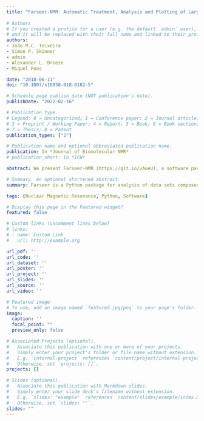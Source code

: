 ```yaml
---
title: "Farseer-NMR: Automatic Treatment, Analysis and Plotting of Large, Multi-Variable NMR Data"
  
# Authors
# If you created a profile for a user (e.g. the default `admin` user), write the username (folder name) here 
# and it will be replaced with their full name and linked to their profile.
authors:
- João M.C. Teixeira
- Simon P. Skinner
- admin
- Alexander L. Breeze
- Miquel Pons

date: "2018-06-11"
doi: "10.1007/s10858-018-0182-5"

# Schedule page publish date (NOT publication's date).
publishDate: "2022-02-16"

# Publication type.
# Legend: 0 = Uncategorized; 1 = Conference paper; 2 = Journal article;
# 3 = Preprint / Working Paper; 4 = Report; 5 = Book; 6 = Book section;
# 7 = Thesis; 8 = Patent
publication_types: ["2"]

# Publication name and optional abbreviated publication name.
publication: In *Journal of Biomolecular NMR*
# publication_short: In *ICW*

abstract: We present Farseer-NMR (https://git.io/vAueU), a software package to treat, evaluate and combine NMR spectroscopic data from sets of protein-derived peaklists covering a range of experimental conditions. The combined advances in NMR and molecular biology enable the study of complex biomolecular systems such as flexible proteins or large multibody complexes, which display a strong and functionally relevant response to their environmental conditions, e.g. the presence of ligands, site-directed mutations, post translational modifications, molecular crowders or the chemical composition of the solution. These advances have created a growing need to analyse those systems’ responses to multiple variables. The combined analysis of NMR peaklists from large and multivariable datasets has become a new bottleneck in the NMR analysis pipeline, whereby information-rich NMR-derived parameters have to be manually generated, which can be tedious, repetitive and prone to human error, or even unfeasible for very large datasets. There is a persistent gap in the development and distribution of software focused on peaklist treatment, analysis and representation, and specifically able to handle large multivariable datasets, which are becoming more commonplace. In this regard, Farseer-NMR aims to close this longstanding gap in the automated NMR user pipeline and, altogether, reduce the time burden of analysis of large sets of peaklists from days/weeks to seconds/minutes. We have implemented some of the most common, as well as new, routines for calculation of NMR parameters and several publication-quality plotting templates to improve NMR data representation. Farseer-NMR has been written entirely in Python and its modular code base enables facile extension.

# Summary. An optional shortened abstract.
summary: Farseer is a Python package for analysis of data sets composed by multiple peak lists derived from NMR spectra.

tags: [Nuclear Magnetic Resonance, Python, Software]

# Display this page in the Featured widget?
featured: false

# Custom links (uncomment lines below)
# links:
# - name: Custom Link
#   url: http://example.org

url_pdf: ''
url_code: ''
url_dataset: ''
url_poster: ''
url_project: ''
url_slides: ''
url_source: ''
url_video: ''

# Featured image
# To use, add an image named `featured.jpg/png` to your page's folder. 
image:
  caption: ''
  focal_point: ""
  preview_only: false

# Associated Projects (optional).
#   Associate this publication with one or more of your projects.
#   Simply enter your project's folder or file name without extension.
#   E.g. `internal-project` references `content/project/internal-project/index.md`.
#   Otherwise, set `projects: []`.
projects: []

# Slides (optional).
#   Associate this publication with Markdown slides.
#   Simply enter your slide deck's filename without extension.
#   E.g. `slides: "example"` references `content/slides/example/index.md`.
#   Otherwise, set `slides: ""`.
slides: ""
---
```



